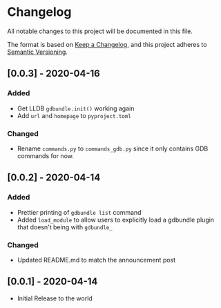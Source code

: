 # Changelog
All notable changes to this project will be documented in this file.

The format is based on [Keep a Changelog](https://keepachangelog.com/en/1.0.0/),
and this project adheres to [Semantic Versioning](https://semver.org/spec/v2.0.0.html).

## [0.0.3] - 2020-04-16
### Added
- Get LLDB `gdbundle.init()` working again
- Add `url` and `homepage` to `pyproject.toml`

### Changed
- Rename `commands.py` to `commands_gdb.py` since it only contains GDB commands for now.

## [0.0.2] - 2020-04-14
### Added
- Prettier printing of `gdbundle list` command
- Added `load_module` to allow users to explicitly load a gdbundle plugin that
  doesn't being with `gdbundle_`

### Changed
- Updated README.md to match the announcement post

## [0.0.1] - 2020-04-14

- Initial Release to the world
